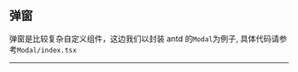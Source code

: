 ## 弹窗

弹窗是比较复杂自定义组件，这边我们以封装 antd 的`Modal`为例子, 具体代码请参考`Modal/index.tsx`

---

<code src="./index.tsx"></code>
